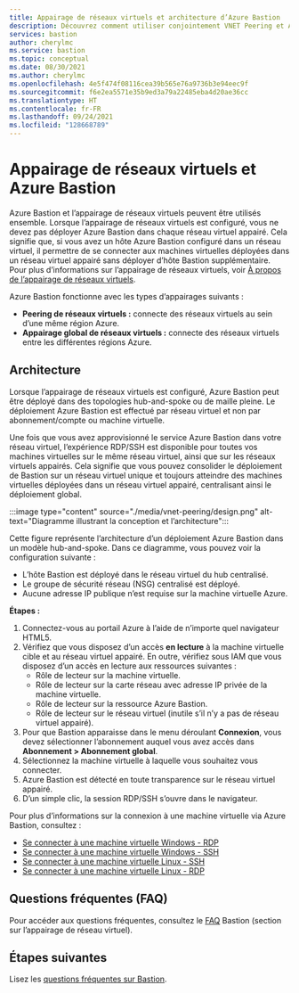 ```yaml
---
title: Appairage de réseaux virtuels et architecture d’Azure Bastion
description: Découvrez comment utiliser conjointement VNET Peering et Azure Bastion pour vous connecter à des machines virtuelles.
services: bastion
author: cherylmc
ms.service: bastion
ms.topic: conceptual
ms.date: 08/30/2021
ms.author: cherylmc
ms.openlocfilehash: 4e5f474f08116cea39b565e76a9736b3e94eec9f
ms.sourcegitcommit: f6e2ea5571e35b9ed3a79a22485eba4d20ae36cc
ms.translationtype: HT
ms.contentlocale: fr-FR
ms.lasthandoff: 09/24/2021
ms.locfileid: "128668789"
---
```

# <a name="vnet-peering-and-azure-bastion"></a>Appairage de réseaux virtuels et Azure Bastion

Azure Bastion et l’appairage de réseaux virtuels peuvent être utilisés ensemble. Lorsque l’appairage de réseaux virtuels est configuré, vous ne devez pas déployer Azure Bastion dans chaque réseau virtuel appairé. Cela signifie que, si vous avez un hôte Azure Bastion configuré dans un réseau virtuel, il permettre de se connecter aux machines virtuelles déployées dans un réseau virtuel appairé sans déployer d’hôte Bastion supplémentaire. Pour plus d’informations sur l’appairage de réseaux virtuels, voir [À propos de l’appairage de réseaux virtuels](../virtual-network/virtual-network-peering-overview.md).

Azure Bastion fonctionne avec les types d’appairages suivants :

* **Peering de réseaux virtuels :** connecte des réseaux virtuels au sein d’une même région Azure.
* **Appairage global de réseaux virtuels :** connecte des réseaux virtuels entre les différentes régions Azure.

## <a name="architecture"></a>Architecture

Lorsque l’appairage de réseaux virtuels est configuré, Azure Bastion peut être déployé dans des topologies hub-and-spoke ou de maille pleine. Le déploiement Azure Bastion est effectué par réseau virtuel et non par abonnement/compte ou machine virtuelle.

Une fois que vous avez approvisionné le service Azure Bastion dans votre réseau virtuel, l’expérience RDP/SSH est disponible pour toutes vos machines virtuelles sur le même réseau virtuel, ainsi que sur les réseaux virtuels appairés. Cela signifie que vous pouvez consolider le déploiement de Bastion sur un réseau virtuel unique et toujours atteindre des machines virtuelles déployées dans un réseau virtuel appairé, centralisant ainsi le déploiement global.

:::image type="content" source="./media/vnet-peering/design.png" alt-text="Diagramme illustrant la conception et l’architecture":::

Cette figure représente l’architecture d’un déploiement Azure Bastion dans un modèle hub-and-spoke. Dans ce diagramme, vous pouvez voir la configuration suivante :

* L’hôte Bastion est déployé dans le réseau virtuel du hub centralisé.
* Le groupe de sécurité réseau (NSG) centralisé est déployé.
* Aucune adresse IP publique n’est requise sur la machine virtuelle Azure.

**Étapes :**

1. Connectez-vous au portail Azure à l’aide de n’importe quel navigateur HTML5.
2. Vérifiez que vous disposez d’un accès **en lecture** à la machine virtuelle cible et au réseau virtuel appairé. En outre, vérifiez sous IAM que vous disposez d’un accès en lecture aux ressources suivantes :
   * Rôle de lecteur sur la machine virtuelle.
   * Rôle de lecteur sur la carte réseau avec adresse IP privée de la machine virtuelle.
   * Rôle de lecteur sur la ressource Azure Bastion.
   * Rôle de lecteur sur le réseau virtuel (inutile s’il n’y a pas de réseau virtuel appairé).
3. Pour que Bastion apparaisse dans le menu déroulant **Connexion**, vous devez sélectionner l’abonnement auquel vous avez accès dans **Abonnement > Abonnement global**.
4. Sélectionnez la machine virtuelle à laquelle vous souhaitez vous connecter.
5. Azure Bastion est détecté en toute transparence sur le réseau virtuel appairé.
6. D’un simple clic, la session RDP/SSH s’ouvre dans le navigateur.

Pour plus d’informations sur la connexion à une machine virtuelle via Azure Bastion, consultez :

   * [Se connecter à une machine virtuelle Windows - RDP](bastion-connect-vm-rdp-windows.md)
   * [Se connecter à une machine virtuelle Windows - SSH](bastion-connect-vm-ssh-windows.md)
   * [Se connecter à une machine virtuelle Linux - SSH](bastion-connect-vm-ssh-linux.md)
   * [Se connecter à une machine virtuelle Linux - RDP](bastion-connect-vm-rdp-linux.md)

## <a name="faq"></a>Questions fréquentes (FAQ)

Pour accéder aux questions fréquentes, consultez le [FAQ](bastion-faq.md#peering) Bastion (section sur l’appairage de réseau virtuel).

## <a name="next-steps"></a>Étapes suivantes

Lisez les [questions fréquentes sur Bastion](bastion-faq.md).
